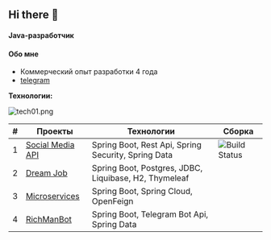 ## Hi there 👋

#### Java-разработчик

#### Обо мне
* Коммерческий опыт разработки 4 года
* [telegram](https://t.me/paakula)

<b>Технологии:</b>

![tech01.png](/img/tech01.png)

| # | Проекты                                                              | Технологии                                           | Сборка                                                                                                                   |
|---|----------------------------------------------------------------------|------------------------------------------------------|--------------------------------------------------------------------------------------------------------------------------|
| 1 | [Social Media API](https://github.com/LenaPakulina/social_media_api) | Spring Boot, Rest Api, Spring Security, Spring Data  | ![Build Status](https://github.com/LenaPakulina/job4j_social_media_api/actions/workflows/maven.yml/badge.svg?event=push) |
| 2 | [Dream Job](https://github.com/LenaPakulina/dreamjob)                | Spring Boot, Postgres, JDBC, Liquibase, H2, Thymeleaf|                                                                                                                          |
| 3 | [Microservices](https://github.com/LenaPakulina/Microservices)       | Spring Boot, Spring Cloud, OpenFeign                 |                                                                                                                          |
| 4 | [RichManBot](https://github.com/LenaPakulina/RichManBot)             | Spring Boot, Telegram Bot Api, Spring Data           |                                                                                                                          |
